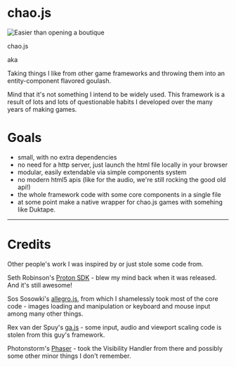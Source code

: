 # chao.js
![Easier than opening a boutique](https://i.imgur.com/3S5f9TE.png "")

chao.js

aka

Taking things I like from other game frameworks and throwing them into an entity-component flavored goulash.

Mind that it's not something I intend to be widely used. This framework is a result of lots and lots of questionable habits I developed over the many years of making games.


# Goals

- small, with no extra dependencies
- no need for a http server, just launch the html file locally in your browser
- modular, easily extendable via simple components system
- no modern html5 apis (like for the audio, we're still rocking the good old api!)
- the whole framework code with some core components in a single file
- at some point make a native wrapper for chao.js games with somehing like Duktape.

***

# Credits

Other people's work I was inspired by or just stole some code from.

Seth Robinson's [Proton SDK](http://www.rtsoft.com/wiki/doku.php?id=proton) - blew my mind back when it was released. And it's still awesome!

Sos Sosowki's [allegro.js](https://github.com/TheSos/allegrojs), from which I shamelessly took most of the core code - images loading and manipulation or keyboard and mouse input among many other things.

Rex van der Spuy's [ga.js](https://github.com/kittykatattack/ga) - some input, audio and viewport scaling code is stolen from this guy's framework.

Photonstorm's [Phaser](https://github.com/photonstorm/phaser) - took the Visibility Handler from there and possibly some other minor things I don't remember.

